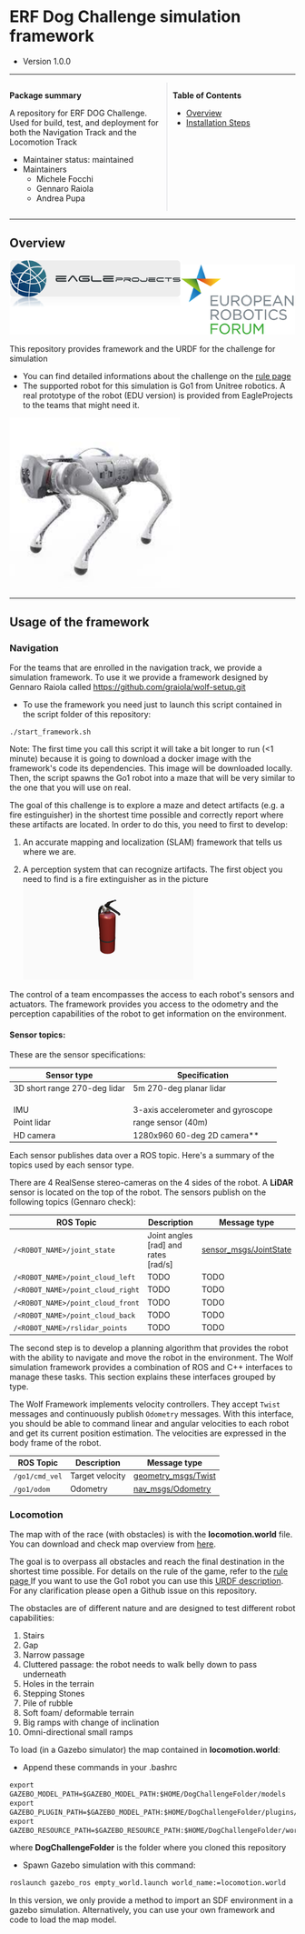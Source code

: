 # ERF Dog Challenge simulation framework

- Version 1.0.0

---

<div style="display:flex;">
<div style="flex:50%; padding-right:10px; border-right: 1px solid #dcdde1">

**Package summary**

A repository for ERF DOG Challenge. Used for build, test, and deployment for both the Navigation Track and the Locomotion Track 

- Maintainer status: maintained
- Maintainers
  - Michele Focchi
  - Gennaro Raiola
  - Andrea Pupa


</div>
<div style="flex:40%; padding-left:10px;">

**Table of Contents**
- [Overview](#overview)
- [Installation Steps](#installation-steps)

</div>
</div>

---

## Overview

<img src="images/eagleprojects.png" width=""/><img src="images/erf_logo.png" width="200"/>



This repository provides framework and the URDF for the challenge for simulation 

- You can find detailed informations about the challenge on the <a href="docs/rule.md">rule page </a>
- The supported robot for this simulation is Go1 from Unitree robotics. A real prototype of the robot (EDU version) is provided from EagleProjects to the teams that might need it. 

<img src="images/go1_robot.jpeg" width="300"/>



---

## Usage of the framework

### Navigation 

For the teams that are enrolled in the navigation track, we provide a simulation framework.  To use it we provide a framework designed by Gennaro Raiola called https://github.com/graiola/wolf-setup.git

- To use the framework you need just to launch this script contained in the script folder of this repository:


```
./start_framework.sh
```

Note: The first time you call this script it will take a bit longer to run (<1 minute) because it is going to download a docker image with the framework's code its dependencies. This image will be downloaded locally. Then, the script spawns the Go1 robot into a maze that will be very similar to the one that you will use on real. 

 The goal of this challenge is to explore a maze and detect artifacts (e.g. a fire estinguisher) in the shortest time possible and correctly report where these artifacts are located. In order to do this, you need to first to develop:

1. An accurate mapping and localization (SLAM) framework that tells us where we are.

2. A perception system that can recognize artifacts. The first object you need to find is a fire extinguisher as in the picture<img src="images/extinguisher.jpg" width="300"/>

    

The control of  a  team encompasses the access to each robot's sensors and actuators. The framework provides you access to the odometry and the perception capabilities of the robot to get information on the environment.

#### Sensor topics:

These are the sensor specifications:

| Sensor type                  | Specification                      |
| ---------------------------- | ---------------------------------- |
| 3D short range 270-deg lidar | 5m 270-deg planar lidar            |
|                              |                                    |
|                              |                                    |
|                              |                                    |
| IMU                          | 3-axis accelerometer and gyroscope |
| Point lidar                  | range sensor (40m)                 |
| HD camera                    | 1280x960 60-deg 2D camera**        |

Each sensor publishes data over a ROS topic. Here's a summary of the topics used by each sensor type.

There are 4 RealSense stereo-cameras on the 4 sides of the robot. A **LiDAR** sensor is located on the top of the robot. The sensors publish on the following topics (Gennaro check):

| ROS Topic                          | Description                          | Message type                                                 |
| ---------------------------------- | ------------------------------------ | ------------------------------------------------------------ |
| ``/<ROBOT_NAME>/joint_state``      | Joint angles [rad] and rates [rad/s] | [sensor_msgs/JointState](http://docs.ros.org/api/sensor_msgs/html/msg/JointState.html) |
| ``/<ROBOT_NAME>/point_cloud_left`` | TODO                                 | TODO                                                         |
| `/<ROBOT_NAME>/point_cloud_right`  | TODO                                 | TODO                                                         |
| `/<ROBOT_NAME>/point_cloud_front`  | TODO                                 | TODO                                                         |
| ``/<ROBOT_NAME>/point_cloud_back`` | TODO                                 | TODO                                                         |
| ``/<ROBOT_NAME>/rslidar_points``   | TODO                                 | TODO                                                         |

The second step is to develop a planning algorithm that provides the robot with the ability to navigate and move the robot in the environment. The Wolf simulation framework provides a combination of ROS and C++  interfaces to manage these tasks. This section explains these interfaces grouped by type.

The Wolf Framework implements velocity controllers. They accept `Twist` messages and continuously publish `Odometry` messages. With this interface, you should be able to command linear and angular velocities to each robot and get its current position  estimation. The velocities are expressed in the body frame of the robot.

| ROS Topic      | Description     | Message type                                                 |
| -------------- | --------------- | ------------------------------------------------------------ |
| `/go1/cmd_vel` | Target velocity | [geometry_msgs/Twist](http://docs.ros.org/api/geometry_msgs/html/msg/Twist.html) |
| `/go1/odom`    | Odometry        | [nav_msgs/Odometry](http://docs.ros.org/melodic/api/nav_msgs/html/msg/Odometry.html) |



### **Locomotion**

The map with of the race (with obstacles) is with the **locomotion.world** file. You can download and check map overview from <a href="doc/map.pdf" download>here</a>. 

The goal is to overpass all obstacles and reach the final destination in the shortest time possible. For details on the rule of the game, refer to the <a href="docs/rule.md">rule page </a> If you want to use the Go1 robot you can use this  [URDF description](https://github.com/graiola/wolf_description). For any clarification please open a Github issue on this repository. 

The obstacles are of different nature and are designed to test different robot capabilities:

1. Stairs
2. Gap 
3. Narrow passage
4. Cluttered passage: the robot needs to walk belly down to pass underneath 
5. Holes in the terrain
6. Stepping Stones
7. Pile of rubble
8. Soft foam/ deformable terrain
9. Big ramps with change of inclination
10. Omni-directional small ramps

To load (in a Gazebo simulator) the  map contained in **locomotion.world**: 

- Append these commands in your .bashrc

```
export GAZEBO_MODEL_PATH=$GAZEBO_MODEL_PATH:$HOME/DogChallengeFolder/models
export GAZEBO_PLUGIN_PATH=$GAZEBO_MODEL_PATH:$HOME/DogChallengeFolder/plugins/lib
export GAZEBO_RESOURCE_PATH=$GAZEBO_RESOURCE_PATH:$HOME/DogChallengeFolder/worlds
```

where **DogChallengeFolder** is the folder where you cloned this repository

- Spawn Gazebo simulation with this command:

```bash
roslaunch gazebo_ros empty_world.launch world_name:=locomotion.world
```

In this version, we only provide a method to import an SDF environment in a gazebo simulation. Alternatively, you can use your own framework and code to load the map model.

 

